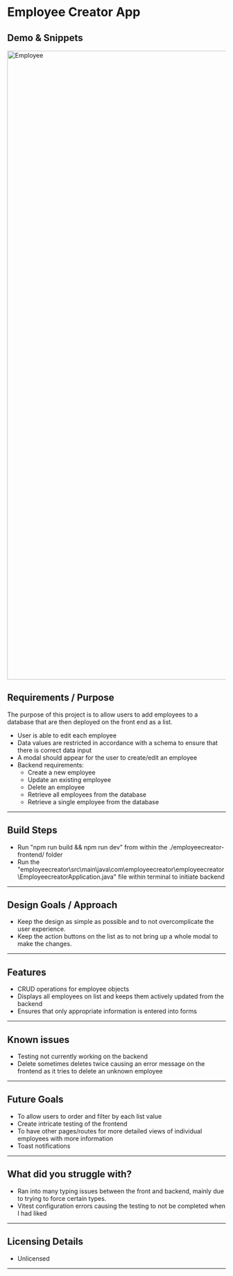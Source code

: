 # Employee Creator App

## Demo & Snippets
<img width="1446" alt="Employee" src="https://github.com/user-attachments/assets/a09cb86b-4dcd-4e5d-8c4e-96063fc41174">

## Requirements / Purpose

The purpose of this project is to allow users to add employees to a database that are then deployed on the front end as a list.

- User is able to edit each employee
- Data values are restricted in accordance with a schema to ensure that there is correct data input
- A modal should appear for the user to create/edit an employee
- Backend requirements:
  - Create a new employee
  - Update an existing employee
  - Delete an employee
  - Retrieve all employees from the database
  - Retrieve a single employee from the database

---

## Build Steps

- Run "npm run build && npm run dev" from within the ./employeecreator-frontend/ folder
- Run the "employeecreator\src\main\java\com\employeecreator\employeecreator\EmployeecreatorApplication.java" file within terminal to initiate backend

---

## Design Goals / Approach

- Keep the design as simple as possible and to not overcomplicate the user experience.
- Keep the action buttons on the list as to not bring up a whole modal to make the changes.

---

## Features

- CRUD operations for employee objects
- Displays all employees on list and keeps them actively updated from the backend
- Ensures that only appropriate information is entered into forms

---

## Known issues

- Testing not currently working on the backend
- Delete sometimes deletes twice causing an error message on the frontend as it tries to delete an unknown employee

---

## Future Goals

- To allow users to order and filter by each list value
- Create intricate testing of the frontend
- To have other pages/routes for more detailed views of individual employees with more information
- Toast notifications

---

## What did you struggle with?

- Ran into many typing issues between the front and backend, mainly due to trying to force certain types.
- Vitest configuration errors causing the testing to not be completed when I had liked

---

## Licensing Details

- Unlicensed

---
